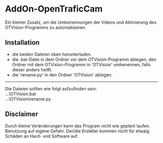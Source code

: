 # AddOn-OpenTraficCam
Ein kleiner Zusatz, um die Umbenennungen der Videos und Aktivierung des OTVision-Programms zu automatisieren.

## Installation ##
- die beiden Dateien oben herunterladen.
- die .bat-Datei in dem Ordner vor dem OTVision-Programm ablegen, den Ordner mit dem OTVision-Programm in 'OTVision' umbenennen, falls dieser anders heißt.
- die 'rename.py' in den Ordner 'OTVision' ablegen. <br>
---
  Die Dateien sollten wie folgt aufzufinden sein:<br>
    ...\OTVision.bat<br>
    ...\OTVision\rename.py
## Disclaimer ##
Durch kleine Veränderungen kann das Program nicht wie geplant laufen. <br>
Benutzung auf eigene Gefahr. Der/die Ersteller kommen nicht für etwaig Schäden an Hard- und Software auf. 

